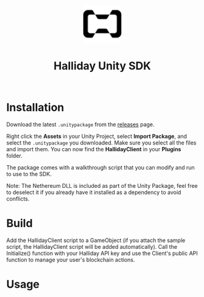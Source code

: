 <p align="center">
<br />
<a href="https://halliday.xyz"><img src="https://github.com/HallidayInc/UnitySDK/blob/master/hallidayLogo.svg" width="100" alt=""/></a>
</p>
<h1 align="center">Halliday Unity SDK</h1>
<br />

# Installation

Download the latest `.unitypackage` from the [releases](https://github.com/HallidayInc/UnitySDK/releases) page.

Right click the **Assets** in your Unity Project, select **Import Package**, and select the `.unitypackage` you downloaded. Make sure you select all the files and import them. You can now find the **HallidayClient** in your **Plugins** folder.

The package comes with a walkthrough script that you can modify and run to use to the SDK.

Note: The Nethereum DLL is included as part of the Unity Package, feel free to deselect it if you already have it installed as a dependency to avoid conflicts.

# Build

Add the HallidayClient script to a GameObject (if you attach the sample script, the HallidayClient script will be added automatically). Call the Initialize() function with your Halliday API key and use the Client's public API function to manage your user's blockchain actions.

# Usage
